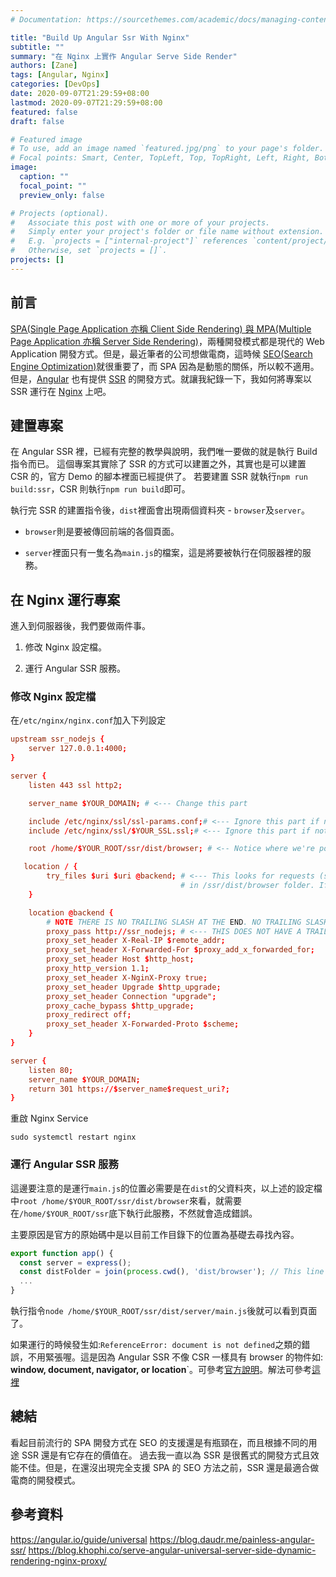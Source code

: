 ```yaml
---
# Documentation: https://sourcethemes.com/academic/docs/managing-content/

title: "Build Up Angular Ssr With Nginx"
subtitle: ""
summary: "在 Nginx 上實作 Angular Serve Side Render"
authors: [Zane]
tags: [Angular, Nginx]
categories: [DevOps]
date: 2020-09-07T21:29:59+08:00
lastmod: 2020-09-07T21:29:59+08:00
featured: false
draft: false

# Featured image
# To use, add an image named `featured.jpg/png` to your page's folder.
# Focal points: Smart, Center, TopLeft, Top, TopRight, Left, Right, BottomLeft, Bottom, BottomRight.
image:
  caption: ""
  focal_point: ""
  preview_only: false

# Projects (optional).
#   Associate this post with one or more of your projects.
#   Simply enter your project's folder or file name without extension.
#   E.g. `projects = ["internal-project"]` references `content/project/deep-learning/index.md`.
#   Otherwise, set `projects = []`.
projects: []
---
```


## 前言

[SPA(Single Page Application 亦稱 Client Side Rendering) 與 MPA(Multiple Page Application 亦稱 Server Side Rendering)](https://en.wikipedia.org/wiki/Single-page_application)，兩種開發模式都是現代的 Web Application 開發方式。但是，最近筆者的公司想做電商，這時候 [SEO(Search Engine Optimization)](https://en.wikipedia.org/wiki/Search_engine_optimization)就很重要了，而 SPA 因為是動態的關係，所以較不適用。
但是，[Angular](https://angular.io/) 也有提供 [SSR](https://angular.io/guide/universal) 的開發方式。就讓我紀錄一下，我如何將專案以 SSR 運行在 [Nginx](https://www.nginx.com/) 上吧。

## 建置專案

在 Angular SSR 裡，已經有完整的教學與說明，我們唯一要做的就是執行 Build 指令而已。
這個專案其實除了 SSR 的方式可以建置之外，其實也是可以建置 CSR 的，官方 Demo 的腳本裡面已經提供了。
若要建置 SSR 就執行`npm run build:ssr`，CSR 則執行`npm run build`即可。

執行完 SSR 的建置指令後，`dist`裡面會出現兩個資料夾 - `browser`及`server`。

- `browser`則是要被傳回前端的各個頁面。

- `server`裡面只有一隻名為`main.js`的檔案，這是將要被執行在伺服器裡的服務。

## 在 Nginx 運行專案

進入到伺服器後，我們要做兩件事。

1. 修改 Nginx 設定檔。

2. 運行 Angular SSR 服務。

### 修改 Nginx 設定檔

在`/etc/nginx/nginx.conf`加入下列設定

```conf
upstream ssr_nodejs {
    server 127.0.0.1:4000;
}

server {
    listen 443 ssl http2;

    server_name $YOUR_DOMAIN; # <--- Change this part

    include /etc/nginx/ssl/ssl-params.conf;# <--- Ignore this part if not using SSL
    include /etc/nginx/ssl/$YOUR_SSL.ssl;# <--- Ignore this part if not using SSL

    root /home/$YOUR_ROOT/ssr/dist/browser; # <-- Notice where we're point to

   location / {
        try_files $uri $uri @backend; # <--- This looks for requests (statics i.e js/css/fonts)
                                      # in /ssr/dist/browser folder. If nothing found, calls @backend
    }

    location @backend {
        # NOTE THERE IS NO TRAILING SLASH AT THE END. NO TRAILING SLASH. NO SLASH. NO!
        proxy_pass http://ssr_nodejs; # <--- THIS DOES NOT HAVE A TRAILING '/'
        proxy_set_header X-Real-IP $remote_addr;
        proxy_set_header X-Forwarded-For $proxy_add_x_forwarded_for;
        proxy_set_header Host $http_host;
        proxy_http_version 1.1;
        proxy_set_header X-NginX-Proxy true;
        proxy_set_header Upgrade $http_upgrade;
        proxy_set_header Connection "upgrade";
        proxy_cache_bypass $http_upgrade;
        proxy_redirect off;
        proxy_set_header X-Forwarded-Proto $scheme;
    }
}

server {
    listen 80;
    server_name $YOUR_DOMAIN;
    return 301 https://$server_name$request_uri?;
}
```

重啟 Nginx Service

`sudo systemctl restart nginx`

### 運行 Angular SSR 服務

這邊要注意的是運行`main.js`的位置必需要是在`dist`的父資料夾，以上述的設定檔中`root /home/$YOUR_ROOT/ssr/dist/browser`來看，就需要在`/home/$YOUR_ROOT/ssr`底下執行此服務，不然就會造成錯誤。

主要原因是官方的原始碼中是以目前工作目錄下的位置為基礎去尋找內容。

```javascript
export function app() {
  const server = express();
  const distFolder = join(process.cwd(), 'dist/browser'); // This line
  ...
}
```

執行指令`node /home/$YOUR_ROOT/ssr/dist/server/main.js`後就可以看到頁面了。

如果運行的時候發生如:`ReferenceError: document is not defined`之類的錯誤，不用緊張喔。這是因為 Angular SSR 不像 CSR 一樣具有 browser 的物件如: **window, document, navigator, or location**`。可參考[官方說明](https://angular.io/guide/universal#working-around-the-browser-apis)。解法可參考[這裡](https://github.com/angular/universal/issues/860#issuecomment-349619247)

## 總結

看起目前流行的 SPA 開發方式在 SEO 的支援還是有瓶頸在，而且根據不同的用途 SSR 還是有它存在的價值在。
過去我一直以為 SSR 是很舊式的開發方式且效能不佳。但是，在還沒出現完全支援 SPA 的 SEO 方法之前，SSR 還是最適合做電商的開發模式。

## 參考資料

<https://angular.io/guide/universal>
<https://blog.daudr.me/painless-angular-ssr/>
<https://blog.khophi.co/serve-angular-universal-server-side-dynamic-rendering-nginx-proxy/>

